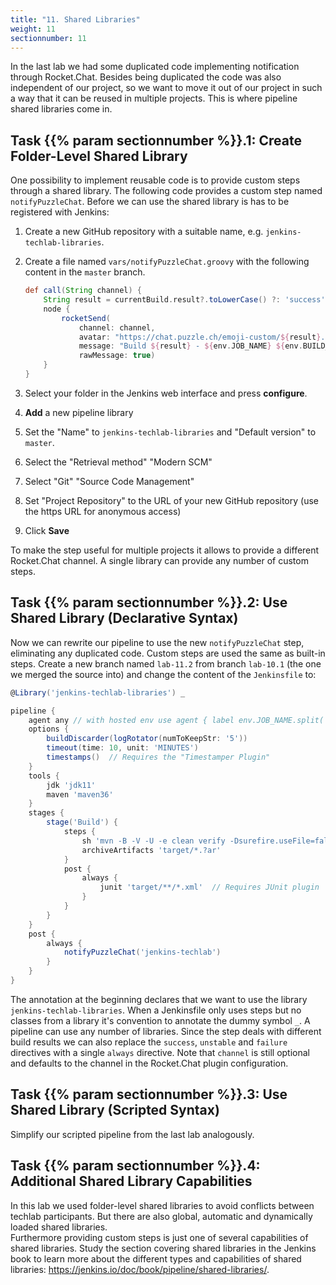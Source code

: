 ```yaml
---
title: "11. Shared Libraries"
weight: 11
sectionnumber: 11
---
```


In the last lab we had some duplicated code implementing notification through Rocket.Chat.
Besides being duplicated the code was also independent of our project, so we want to
move it out of our project in such a way that it can be reused in multiple
projects. This is where pipeline shared libraries come in.


## Task {{% param sectionnumber %}}.1: Create Folder-Level Shared Library

One possibility to implement reusable code is to provide custom steps through a shared library.
The following code provides a custom step named ``notifyPuzzleChat``. Before we can use
the shared library is has to be registered with Jenkins:

1. Create a new GitHub repository with a suitable name, e.g. ``jenkins-techlab-libraries``.
1. Create a file named ``vars/notifyPuzzleChat.groovy`` with the following content in the ``master`` branch.

    ```groovy
    def call(String channel) {
        String result = currentBuild.result?.toLowerCase() ?: 'success'
        node {
            rocketSend(
                channel: channel,
                avatar: "https://chat.puzzle.ch/emoji-custom/${result}.png",
                message: "Build ${result} - ${env.JOB_NAME} ${env.BUILD_NUMBER} (<${env.BUILD_URL}|Open>)",
                rawMessage: true)
        }
    }
    ```

1. Select your folder in the Jenkins web interface and press **configure**.
1. **Add** a new pipeline library
1. Set the "Name" to ``jenkins-techlab-libraries`` and "Default version" to ``master``.
1. Select the "Retrieval method" "Modern SCM"
1. Select "Git" "Source Code Management"
1. Set "Project Repository" to the URL of your new GitHub repository (use the https URL for anonymous access)
1. Click **Save**

To make the step useful for multiple projects it allows to provide a different Rocket.Chat channel.
A single library can provide any number of custom steps.


## Task {{% param sectionnumber %}}.2: Use Shared Library (Declarative Syntax)

Now we can rewrite our pipeline to use the new ``notifyPuzzleChat`` step, eliminating any duplicated code.
Custom steps are used the same as built-in steps. Create a new branch named ``lab-11.2`` from branch
``lab-10.1`` (the one we merged the source into) and change the content of the ``Jenkinsfile`` to:

```groovy
@Library('jenkins-techlab-libraries') _

pipeline {
    agent any // with hosted env use agent { label env.JOB_NAME.split('/')[0] }
    options {
        buildDiscarder(logRotator(numToKeepStr: '5'))
        timeout(time: 10, unit: 'MINUTES')
        timestamps()  // Requires the "Timestamper Plugin"
    }
    tools {
        jdk 'jdk11'
        maven 'maven36'
    }
    stages {
        stage('Build') {
            steps {
                sh 'mvn -B -V -U -e clean verify -Dsurefire.useFile=false -DargLine="-Djdk.net.URLClassPath.disableClassPathURLCheck=true"'
                archiveArtifacts 'target/*.?ar'
            }
            post {
                always {
                    junit 'target/**/*.xml'  // Requires JUnit plugin
                }
            }
        }
    }
    post {
        always {
            notifyPuzzleChat('jenkins-techlab')
        }
    }
}
```

The annotation at the beginning declares that we want to use the library ``jenkins-techlab-libraries``.
When a Jenkinsfile only uses steps but no classes from a library it's convention to annotate
the dummy symbol ``_``. A pipeline can use any number of libraries.
Since the step deals with different build results we can also replace the
``success``, ``unstable`` and ``failure`` directives with a single ``always``
directive. Note that ``channel`` is still optional and defaults to the
channel in the Rocket.Chat plugin configuration.


## Task {{% param sectionnumber %}}.3: Use Shared Library (Scripted Syntax)

Simplify our scripted pipeline from the last lab analogously.


## Task {{% param sectionnumber %}}.4: Additional Shared Library Capabilities

In this lab we used folder-level shared libraries to avoid conflicts between
techlab participants. But there are also global, automatic and dynamically loaded
shared libraries.  
Furthermore providing custom steps is just one of several capabilities of shared libraries.
Study the section covering shared libraries in the Jenkins book to learn more
about the different types and capabilities of shared libraries:
<https://jenkins.io/doc/book/pipeline/shared-libraries/>.

